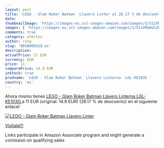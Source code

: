 ```yaml
---
layout: post
title: 'LEGO - Glam Roker Batman  Llavero Linter al 26.17 % de descuento'
date: 
thumbnailImage: 'https://images-eu.ssl-images-amazon.com/images/I/51iVMa0o%2B7L._SL200_.jpg'
images: [ 'https://images-eu.ssl-images-amazon.com/images/I/51iVMa0o%2B7L._SL200_.jpg' ]
comments: true
category: ofertas
author: ring
slug: 'B01N005UJQ-es'
description:
actualPrice: 11 EUR
currency: EUR
price: 11
comparePrice: 14.9 EUR
inStock: true
prodname: 'LEGO - Glam Roker Batman  Llavero Linterna  LGL-KE103G '
country: 'es'
---
```


Ahora mismo tienes [LEGO - Glam Roker Batman  Llavero Linterna  LGL-KE103G ](https://www.amazon.es/dp/B01N005UJQ/?tag=tolees-21) a 11 EUR (original: 14.9 EUR) (26.17 %  de descuento) en el siguiente enlace!

[![LEGO - Glam Roker Batman  Llavero Linter](https://images-eu.ssl-images-amazon.com/images/I/51iVMa0o%2B7L._SL200_.jpg)](https://www.amazon.es/dp/B01N005UJQ/?tag=tolees-21)

[Visítala!!!](https://www.amazon.es/dp/B01N005UJQ/?tag=tolees-21)

Links participate in Amazon Associate program and might generate a comission on qualifying sales
